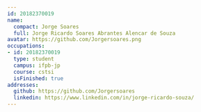 ```yaml
---
id: 20182370019
name:
  compact: Jorge Soares
  full: Jorge Ricardo Soares Abrantes Alencar de Souza
avatar: https://github.com/Jorgersoares.png
occupations:
- id: 20182370019
  type: student
  campus: ifpb-jp
  course: cstsi
  isFinished: true
addresses:
  github: https://github.com/Jorgersoares
  linkedin: https://www.linkedin.com/in/jorge-ricardo-souza/
---
```


